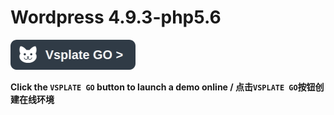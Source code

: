 # Wordpress 4.9.3-php5.6

<a href="https://www.vsplate.com/?docker-compose=https://github.com/vsplate/dcenvs/wordpress/4.9.3-php5.6"><img alt="VSPLATE GO" src="https://raw.githubusercontent.com/vsplate/images/master/vsgo_btn.png" width="200px"></a>

**Click the `VSPLATE GO` button to launch a demo online / 点击`VSPLATE GO`按钮创建在线环境**
